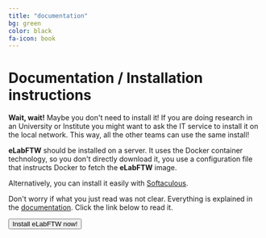 ```yaml
---
title: "documentation"
bg: green
color: black
fa-icon: book
---
```


# Documentation / Installation instructions

**Wait, wait!** Maybe you don't need to install it! If you are doing research in an University or Institute you might want to ask the IT service to install it on the local network. This way, all the other teams can use the same install!

**eLabFTW** should be installed on a server. It uses the Docker container technology, so you don't directly download it, you use a configuration file that instructs Docker to fetch the **eLabFTW** image.

Alternatively, you can install it easily with [Softaculous](https://www.softaculous.com/apps/educational/eLabFTW).

Don't worry if what you just read was not clear. Everything is explained in the <a href='https://doc.elabftw.net'>documentation</a>. Click the link below to read it.

<div class='center'><a href='https://doc.elabftw.net'><button class='button'><i class='fa fa-download'></i> Install eLabFTW now!</button></a></div>
